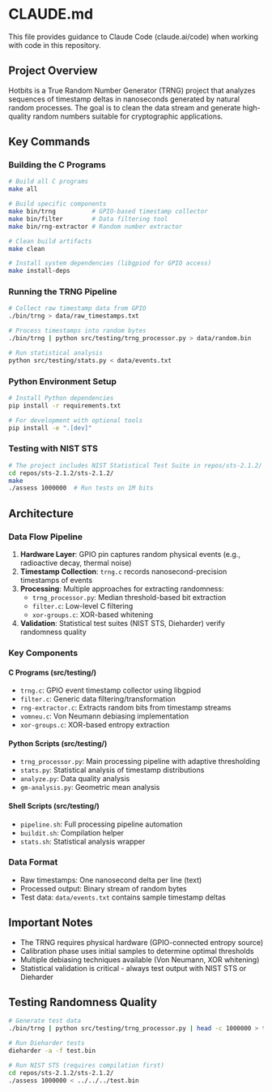 # CLAUDE.md

This file provides guidance to Claude Code (claude.ai/code) when working with code in this repository.

## Project Overview

Hotbits is a True Random Number Generator (TRNG) project that analyzes sequences of timestamp deltas in nanoseconds generated by natural random processes. The goal is to clean the data stream and generate high-quality random numbers suitable for cryptographic applications.

## Key Commands

### Building the C Programs
```bash
# Build all C programs
make all

# Build specific components
make bin/trng          # GPIO-based timestamp collector
make bin/filter        # Data filtering tool
make bin/rng-extractor # Random number extractor

# Clean build artifacts
make clean

# Install system dependencies (libgpiod for GPIO access)
make install-deps
```

### Running the TRNG Pipeline
```bash
# Collect raw timestamp data from GPIO
./bin/trng > data/raw_timestamps.txt

# Process timestamps into random bytes
./bin/trng | python src/testing/trng_processor.py > data/random.bin

# Run statistical analysis
python src/testing/stats.py < data/events.txt
```

### Python Environment Setup
```bash
# Install Python dependencies
pip install -r requirements.txt

# For development with optional tools
pip install -e ".[dev]"
```

### Testing with NIST STS
```bash
# The project includes NIST Statistical Test Suite in repos/sts-2.1.2/
cd repos/sts-2.1.2/sts-2.1.2/
make
./assess 1000000  # Run tests on 1M bits
```

## Architecture

### Data Flow Pipeline
1. **Hardware Layer**: GPIO pin captures random physical events (e.g., radioactive decay, thermal noise)
2. **Timestamp Collection**: `trng.c` records nanosecond-precision timestamps of events
3. **Processing**: Multiple approaches for extracting randomness:
   - `trng_processor.py`: Median threshold-based bit extraction
   - `filter.c`: Low-level C filtering
   - `xor-groups.c`: XOR-based whitening
4. **Validation**: Statistical test suites (NIST STS, Dieharder) verify randomness quality

### Key Components

#### C Programs (src/testing/)
- `trng.c`: GPIO event timestamp collector using libgpiod
- `filter.c`: Generic data filtering/transformation
- `rng-extractor.c`: Extracts random bits from timestamp streams
- `vomneu.c`: Von Neumann debiasing implementation
- `xor-groups.c`: XOR-based entropy extraction

#### Python Scripts (src/testing/)
- `trng_processor.py`: Main processing pipeline with adaptive thresholding
- `stats.py`: Statistical analysis of timestamp distributions
- `analyze.py`: Data quality analysis
- `gm-analysis.py`: Geometric mean analysis

#### Shell Scripts (src/testing/)
- `pipeline.sh`: Full processing pipeline automation
- `buildit.sh`: Compilation helper
- `stats.sh`: Statistical analysis wrapper

### Data Format
- Raw timestamps: One nanosecond delta per line (text)
- Processed output: Binary stream of random bytes
- Test data: `data/events.txt` contains sample timestamp deltas

## Important Notes

- The TRNG requires physical hardware (GPIO-connected entropy source)
- Calibration phase uses initial samples to determine optimal thresholds
- Multiple debiasing techniques available (Von Neumann, XOR whitening)
- Statistical validation is critical - always test output with NIST STS or Dieharder

## Testing Randomness Quality

```bash
# Generate test data
./bin/trng | python src/testing/trng_processor.py | head -c 1000000 > test.bin

# Run Dieharder tests
dieharder -a -f test.bin

# Run NIST STS (requires compilation first)
cd repos/sts-2.1.2/sts-2.1.2/
./assess 1000000 < ../../../test.bin
```